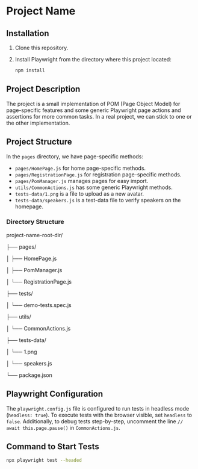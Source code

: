 # Project Name

## Installation
1. Clone this repository.

1. Install Playwright from the directory where this project located:
    ```sh
    npm install
    ```

## Project Description

The project is a small implementation of POM (Page Object Model) for page-specific features and some generic Playwright page actions and assertions for more common tasks. In a real project, we can stick to one or the other implementation.

## Project Structure

In the `pages` directory, we have page-specific methods:
- `pages/HomePage.js` for home page-specific methods.
- `pages/RegistrationPage.js` for registration page-specific methods.
- `pages/PomManager.js` manages pages for easy import.
- `utils/CommonActions.js` has some generic Playwright methods.
- `tests-data/1.png` is a file to upload as a new avatar.
- `tests-data/speakers.js` is a test-data file to verify speakers on the homepage.

### Directory Structure

project-name-root-dir/

├── pages/

│ ├── HomePage.js

│ ├── PomManager.js

│ └── RegistrationPage.js

├── tests/

│ └── demo-tests.spec.js

├── utils/

│ └── CommonActions.js

├── tests-data/

│ └── 1.png

│ └── speakers.js

└── package.json

## Playwright Configuration

The `playwright.config.js` file is configured to run tests in headless mode (`headless: true`). To execute tests with the browser visible, set `headless` to `false`. Additionally, to debug tests step-by-step, uncomment the line `// await this.page.pause()` in `CommonActions.js`.

## Command to Start Tests

```sh
npx playwright test --headed
